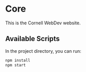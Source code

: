 # Core

This is the Cornell WebDev website. 

## Available Scripts

In the project directory, you can run:

```bash
npm install
npm start
```

